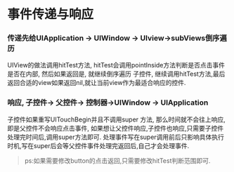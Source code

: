 
# 事件传递与响应

### 传递先给UIApplication -> UIWindow -> UIview->subViews倒序遍历

UIView的做法调用hitTest方法, hitTest会调用pointInside方法判断是否点击事件是否在内部, 然后如果返回是, 就继续倒序遍历
子控件, 继续调用hitTest方法,最后返回合适的view如果返回nil,就让当前view作为最适合响应的控件.

### 响应, 子控件-> 父控件-> 控制器->UIWindow -> UIApplication

子控件如果重写UITouchBegin并且不调用super 方法, 那么时间就不会往上响应, 即是父控件不会响应点击事件, 如果想让父控件响应,子控件也响应,只需要子控件处理完时间后,调用super方法即可.
处理事件写在super调用前后只影响具体执行时机,写在super后会等父控件事件处理完返回后,自己才会处理事件.
> ps:如果需要修改button的点击返回,只需要修改hitTest判断范围即可.


